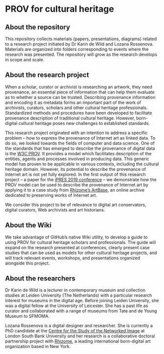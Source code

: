 # PROV for cultural heritage

## About the repository 
This repository collects materials (papers, presentations, diagrams) related to a research project initiated by Dr Karin de Wild and Lozana Rossenova. Materials are organized into folders corresponding to events where the research was presented. The repository will grow as the research develops in scope and scale.

## About the research project

When a scholar, curator or archivist is researching an artwork, they need provenance, an essential piece of information that can help them evaluate as to whether a source can be trusted. Describing provenance information and encoding it as metadata forms an important part of the work of archivists, curators, scholars and other cultural heritage professionals. Standardized methods and procedures have been developed to facilitate provenance description of traditional cultural heritage. However, born-digital cultural heritage poses new challenges to established standards. 

This research project originated with an intention to address a specific problem – how to express the provenance of Internet art as linked data. To do so, we looked towards the fields of computer and data science. One of the standards that has emerged to describe the provenance of digital data is the [W3C PROV](https://www.w3.org/TR/prov-overview/). It provides a model which facilitates description of the entities, agents and processes involved in producing data. This generic model has proven to be applicable in various contexts, including the cultural heritage domain. However, its potential to describe the provenance of Internet art is not yet fully explored. In the first output of this research project – a paper for the [iPRES 2019 conference](https://ipres2019.org/) – we demonstrate how the PROV model can be used to describe the provenance of Internet art by applying it to a case study from [Rhizome’s ArtBase](https://rhizome.org/art/artbase/), an online archive dedicated to preserving works of Internet art. 

We consider this project to be of relevance to digital art conservators, digital curators, Web archivists and art historians.

## About the Wiki

We take advantage of GitHub’s native Wiki utility, to develop a guide to using PROV for cultural heritage scholars and professionals. The guide will expand on the research presented at conferences, clearly present case studies that can be used as models for other cultural heritage projects, and will track relevant events, workshops, and presentations organized alongside this project. 

## About the researchers

Dr Karin de Wild is a lecturer in contemporary museum and collection studies at Leiden University (The Netherlands) with a particular research interest for museums in the digital age. Before joining Leiden University, she was a digital fellow at the University of Leicester. She has a past life as curator and collaborated with a range of museums from Tate and de Young Museum to SFMOMA.

Lozana Rossenova is a digital designer and researcher. She is currently a PhD candidate at the [Centre for the Study of the Networked Image](https://www.centreforthestudyof.net/) at London South Bank University and her research is a collaborative doctoral partnership project with [Rhizome](https://rhizome.org/), a leading international born-digital art organization based in New York.
